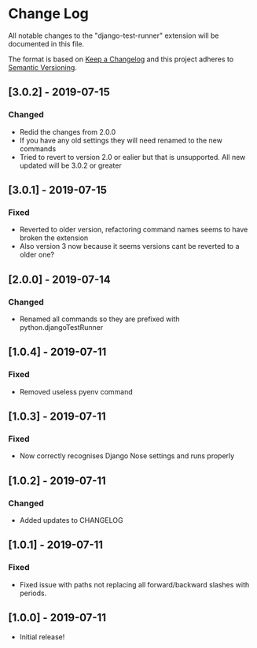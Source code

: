 # Change Log

All notable changes to the "django-test-runner" extension will be documented in this file.

The format is based on [Keep a Changelog](http://keepachangelog.com/) and this project adheres to [Semantic Versioning](http://semver.org/).

## [3.0.2] - 2019-07-15

### Changed

- Redid the changes from 2.0.0
- If you have any old settings they will need renamed to the new commands
- Tried to revert to version 2.0 or ealier but that is unsupported. All new updated will be 3.0.2 or greater

## [3.0.1] - 2019-07-15

### Fixed

- Reverted to older version, refactoring command names seems to have broken the extension
- Also version 3 now because it seems versions cant be reverted to a older one?

## [2.0.0] - 2019-07-14

### Changed

- Renamed all commands so they are prefixed with python.djangoTestRunner

## [1.0.4] - 2019-07-11

### Fixed

- Removed useless pyenv command

## [1.0.3] - 2019-07-11

### Fixed

- Now correctly recognises Django Nose settings and runs properly

## [1.0.2] - 2019-07-11

### Changed

- Added updates to CHANGELOG

## [1.0.1] - 2019-07-11

### Fixed

- Fixed issue with paths not replacing all forward/backward slashes with periods.

## [1.0.0] - 2019-07-11

- Initial release!
